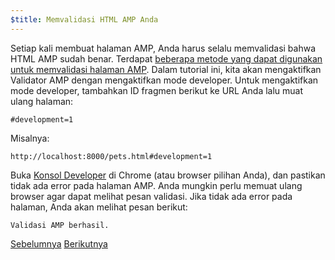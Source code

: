 ```yaml
---
$title: Memvalidasi HTML AMP Anda 
---
```


Setiap kali membuat halaman AMP, Anda harus selalu memvalidasi bahwa HTML AMP sudah benar. Terdapat [beberapa metode yang dapat digunakan untuk memvalidasi halaman AMP](/id/docs/fundamentals/validate.html).  Dalam tutorial ini, kita akan mengaktifkan Validator AMP dengan mengaktifkan mode developer.  Untuk mengaktifkan mode developer, tambahkan ID fragmen berikut ke URL Anda lalu muat ulang halaman:

```text
#development=1
```

Misalnya:

```text
http://localhost:8000/pets.html#development=1 
```

Buka [Konsol Developer](https://developer.chrome.com/devtools/docs/console) di Chrome (atau browser pilihan Anda), dan pastikan tidak ada error pada halaman AMP. Anda mungkin perlu memuat ulang browser agar dapat melihat pesan validasi. Jika tidak ada error pada halaman, Anda akan melihat pesan berikut:

```text
Validasi AMP berhasil.
```

<div class="prev-next-buttons">
  <a class="button prev-button" href="/id/docs/getting_started/visual_story/create_bookend.html"><span class="arrow-prev">Sebelumnya</span></a>
  <a class="button next-button" href="/id/docs/getting_started/visual_story/congratulations.html"><span class="arrow-next">Berikutnya</span></a>
</div>
 
